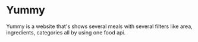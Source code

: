 # Yummy
Yummy is a website that's shows several meals with several filters like area, ingredients, categories all by using one food api.
